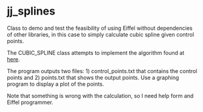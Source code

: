 # jj_splines
Class to demo and test the feasibility of using Eiffel without dependencies of other libraries, in this case to simply calculate cubic spline given control points.

The CUBIC_SPLINE class attempts to implement the algorithm found at [here](https://en.wikipedia.org/wiki/Spline_(mathematics)).

The program outputs two files:  1) control_points.txt that contains the control points and 2) points.txt that shows the output points.  Use a graphing program to display a plot of the points.


Note that something is wrong with the calculation, so I need help form and Eiffel programmer.
